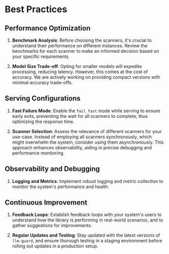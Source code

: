 # Best Practices

## Performance Optimization

1. **Benchmark Analysis**: Before choosing the scanners, it's crucial to understand their performance on different instances. Review the benchmarks for each scanner to make an informed decision based on your specific requirements.

2. **Model Size Trade-off**: Opting for smaller models will expedite processing, reducing latency. However, this comes at the cost of accuracy. We are actively working on providing compact versions with minimal accuracy trade-offs.

## Serving Configurations

1. **Fast Failure Mode**: Enable the `fail_fast` mode while serving to ensure early exits, preventing the wait for all scanners to complete, thus optimizing the response time.

2. **Scanner Selection**: Assess the relevance of different scanners for your use-case. Instead of employing all scanners synchronously, which might overwhelm the system, consider using them asynchronously. This approach enhances observability, aiding in precise debugging and performance monitoring.

## Observability and Debugging

1. **Logging and Metrics**: Implement robust logging and metric collection to monitor the system's performance and health.

## Continuous Improvement

1. **Feedback Loops**: Establish feedback loops with your system's users to understand how the library is performing in real-world scenarios, and to gather suggestions for improvements.

2. **Regular Updates and Testing**: Stay updated with the latest versions of `llm-guard`, and ensure thorough testing in a staging environment before rolling out updates in a production setup.

